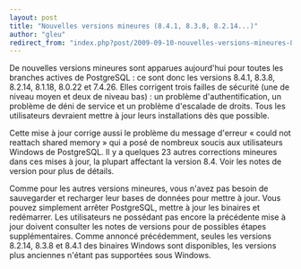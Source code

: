 ```yaml
---
layout: post
title: "Nouvelles versions mineures (8.4.1, 8.3.8, 8.2.14...)"
author: "gleu"
redirect_from: "index.php?post/2009-09-10-nouvelles-versions-mineures-8-4-1-8-3-8-8-2-14 "
---
```




De nouvelles versions mineures sont apparues aujourd'hui pour toutes les branches actives de PostgreSQL : ce sont donc les versions 8.4.1, 8.3.8, 8.2.14, 8.1.18, 8.0.22 et 7.4.26. Elles corrigent trois failles de sécurité (une de niveau moyen et deux de niveau bas) : un problème d'authentification, un problème de déni de service et un problème d'escalade de droits. Tous les utilisateurs devraient mettre à jour leurs installations dès que possible.



Cette mise à jour corrige aussi le problème du message d'erreur « could not reattach shared memory » qui a posé de nombreux soucis aux utilisateurs Windows de PostgreSQL. Il y a quelques 23 autres corrections mineures dans ces mises à jour, la plupart affectant la version 8.4. Voir les notes de version pour plus de détails.



Comme pour les autres versions mineures, vous n'avez pas besoin de sauvegarder et recharger leur bases de données pour mettre à jour. Vous pouvez simplement arrêter PostgreSQL, mettre à jour les binaires et redémarrer. Les utilisateurs ne possédant pas encore la précédente mise à jour doivent consulter les notes de versions pour de possibles étapes supplémentaires. Comme annoncé précédemment, seules les versions 8.2.14, 8.3.8 et 8.4.1 des binaires Windows sont disponibles, les versions plus anciennes n'étant pas supportées sous Windows.